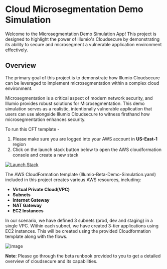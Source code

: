 # Cloud Microsegmentation Demo Simulation

Welcome to the Microsegmentation Demo Simulation App! This project is designed to highlight the power of Illumio's Cloudsecure by demonstrating its ability to secure and microsegment a vulnerable application environment effectively.

## Overview

The primary goal of this project is to demonstrate how Illumio Cloudsecure can be leveraged to implement microsegmentation within a complex cloud environment.

Microsegmentation is a critical aspect of modern network security, and Illumio provides robust solutions for Microsegmentation. This demo simulation serves as a realistic, intentionally vulnerable application that users can use alongside Illumio Cloudsecure to witness firsthand how microsegmentation enhances security.

To run this CFT template - 

1. Please make sure you are logged into your AWS account in **US-East-1** region
2. Click on the launch stack button below to open the AWS cloudformation console and create a new stack

[![Launch Stack](https://cdn.rawgit.com/buildkite/cloudformation-launch-stack-button-svg/master/launch-stack.svg)](https://console.aws.amazon.com/cloudformation/home?region=us-east-1#/stacks/new?stackName=Illumio-Beta-Demo-Simulation&templateURL=https://cft-illumio-simulation.s3.amazonaws.com/Illumio-Beta-Demo-Simulation.yaml) 

The AWS CloudFormation template (Illumio-Beta-Demo-Simulation.yaml) included in this project creates various AWS resources, including:

- **Virtual Private Cloud(VPC)**
- **Subnets**
- **Internet Gateway**
- **NAT Gateway**
- **EC2 Instances**

In our scenario, we have defined 3 subnets (prod, dev and staging) in a single VPC. Within each subnet, we have created 3-tier applications using EC2 instances. This will be created using the provided Cloudformation template along with the flows. 

![image](https://github.com/adityakrishnan142/CloudSecure-Beta/assets/56053567/2d740069-300b-40e2-a42a-05288da565a3)

**Note**: Please go through the beta runbook provided to you to get a detailed overview of cloudsecure and its capabilities. 


